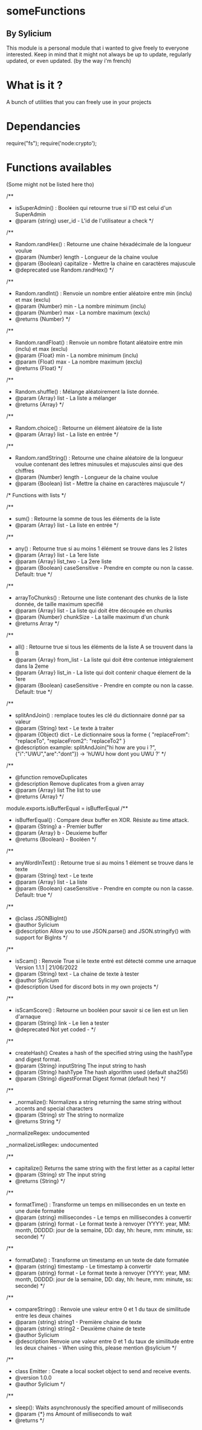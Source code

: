 # someFunctions
## By Sylicium

This module is a personal module that i wanted to give freely to everyone interested.
Keep in mind that it might not always be up to update, regularly updated, or even updated.
(by the way i'm french)

# What is it ?
A bunch of utilities that you can freely use in your projects

# Dependancies
require("fs");
require('node:crypto');

# Functions availables
(Some might not be listed here tho)

/**
 * isSuperAdmin() : Booléen qui retourne true si l'ID est celui d'un SuperAdmin
 * @param {string} user_id - L'id de l'utilisateur a check
 */

/**
 * Random.randHex() : Retourne une chaine héxadécimale de la longueur voulue
 * @param {Number} length - Longueur de la chaine voulue
 * @param {Boolean} capitalize - Mettre la chaine en caractères majuscule
 * @deprecated use Random.randHex()
 */

/**
 * Random.randInt() : Renvoie un nombre entier aléatoire entre min (inclu) et max (exclu)
 * @param {Number} min - La nombre minimum (inclu)
 * @param {Number} max - La nombre maximum (exclu)
 * @returns {Number}
 */

/**
 * Random.randFloat() : Renvoie un nombre flotant aléatoire entre min (inclu) et max (exclu)
 * @param {Float} min - La nombre minimum (inclu)
 * @param {Float} max - La nombre maximum (exclu)
 * @returns {Float}
 */

/**
 * Random.shuffle() : Mélange aléatoirement la liste donnée.
 * @param {Array} list - La liste a mélanger
 * @returns {Array}
 */

/**
 * Random.choice() : Retourne un élément àléatoire de la liste
 * @param {Array} list - La liste en entrée
 */

/**
 * Random.randString() : Retourne une chaine aléatoire de la longueur voulue contenant des lettres minusules et majuscules ainsi que des chiffres
 * @param {Number} length - Longueur de la chaine voulue
 * @param {Boolean} list - Mettre la chaine en caractères majuscule
 */


/* Functions with lists */

/**
 * sum() : Retourne la somme de tous les éléments de la liste
 * @param {Array} list - La liste en entrée
 */

/**
 * any() : Retourne true si au moins 1 élément se trouve dans les 2 listes
 * @param {Array} list - La 1ere liste
 * @param {Array} list_two - La 2ere liste
 * @param {Boolean} caseSensitive - Prendre en compte ou non la casse. Default: true
 */

/**
 * arrayToChunks() : Retourne une liste contenant des chunks de la liste donnée, de taille maximum specifié
 * @param {Array} list - La liste qui doit être découpée en chunks
 * @param {Number} chunkSize - La taille maximum d'un chunk
 * @returns Array
 */

/**
 * all() : Retourne true si tous les éléments de la liste A se trouvent dans la B
 * @param {Array} from_list - La liste qui doit être contenue intégralement dans la 2eme
 * @param {Array} list_in - La liste qui doit contenir chaque élement de la 1ere
 * @param {Boolean} caseSensitive - Prendre en compte ou non la casse. Default: true
 */


/**
 * splitAndJoin() : remplace toutes les clé du dictionnaire donné par sa valeur
 * @param {String} text - Le texte à traiter
 * @param {Object} dict - Le dictionnaire sous la forme { "replaceFrom": "replaceTo", "replaceFrom2": "replaceTo2" }
 * @description example: splitAndJoin("hi how are you i ?", {"i":"UWU","are":"dont"}) -> 'hUWU how dont you UWU ?'
 */

/**
 * @function removeDuplicates
 * @description Remove duplicates from a given array
 * @param {Array} list The list to use
 * @returns {Array}
 */

module.exports.isBufferEqual = isBufferEqual
/**
 * isBufferEqual() : Compare deux buffer en XOR. Résiste au time attack.
 * @param {String} a - Premier buffer
 * @param {Array} b - Deuxieme buffer
 * @returns {Boolean} - Booléen
 */

/**
 * anyWordInText() : Retourne true si au moins 1 élément se trouve dans le texte
 * @param {String} text - Le texte
 * @param {Array} list - La liste
 * @param {Boolean} caseSensitive - Prendre en compte ou non la casse. Default: true
 */

/**
 * @class JSONBigInt()
 * @author Sylicium
 * @description Allow you to use JSON.parse() and JSON.stringify() with support for BigInts
 */

/**
 * isScam() : Renvoie True si le texte entré est détecté comme une arnaque Version 1.1.1 | 21/06/2022
 * @param {String} text - La chaine de texte à tester
 * @author Sylicium
 * @description Used for discord bots in my own projects
 */

/**
 * isScamScore() : Retourne un booléen pour savoir si ce lien est un lien d'arnaque
 * @param {String} link - Le lien a tester
 * @deprecated Not yet coded -
 */

/**
 * createHash() Creates a hash of the specified string using the hashType and digest format.
 * @param {String} inputString The input string to hash
 * @param {String} hashType The hash algorithm used (default sha256)
 * @param {String} digestFormat Digest format (default hex)
 */

/**
 * _normalize(): Normalizes a string returning the same string without accents and special characters
 * @param {String} str The string to normalize
 * @returns String
 */

_normalizeRegex: undocumented

_normalizeListRegex: undocumented

/**
 * capitalize() Returns the same string with the first letter as a capital letter 
 * @param {String} str The input string
 * @returns {String}
 */

/**
 * formatTime() : Transforme un temps en millisecondes en un texte en une durée formatée
 * @param {string} millisecondes - Le temps en millisecondes à convertir
 * @param {string} format - Le format texte à renvoyer (YYYY: year, MM: month, DDDDD: jour de la semaine, DD: day, hh: heure, mm: minute, ss: seconde)
 */

/**
 * formatDate() : Transforme un timestamp en un texte de date formatée
 * @param {string} timestamp - Le timestamp à convertir
 * @param {string} format - Le format texte à renvoyer (YYYY: year, MM: month, DDDDD: jour de la semaine, DD: day, hh: heure, mm: minute, ss: seconde)
 */


/**
 * compareString() : Renvoie une valeur entre 0 et 1 du taux de similitude entre les deux chaines
 * @param {string} string1 - Première chaine de texte
 * @param {string} string2 - Deuxième chaine de texte
 * @author Sylicium
 * @description Renvoie une valeur entre 0 et 1 du taux de similitude entre les deux chaines - When using this, please mention @sylicium
 */

/**
 * class Emitter : Create a local socket object to send and receive events.
 * @version 1.0.0
 * @author Sylicium
 */

/**
 * sleep(): Waits asynchronously the specified amount of milliseconds
 * @param {*} ms Amount of milliseconds to wait
 * @returns 
 */
